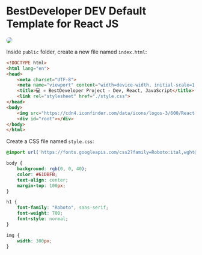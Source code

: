 # BestDeveloper DEV Default Template for React JS
<img src="https://philna.sh/_astro/react.69hniDC5.gif" style="border-radius: 10px">

Inside `public` folder, create a new file named `index.html`:
```html
<!DOCTYPE html>
<html lang="en">
<head>
    <meta charset="UTF-8">
    <meta name="viewport" content="width=device-width, initial-scale=1.0">
    <title>💻 ⚛️ BestDeveloper Project - Dev, React, JavaScript</title>
    <link rel="stylesheet" href="./style.css">
</head>
<body>
    <img src="https://cdn4.iconfinder.com/data/icons/logos-3/600/React.js_logo-512.png"/>
    <div id="root"></div>
</body>
</html>
```

Create a CSS file named `style.css`:
```css
@import url('https://fonts.googleapis.com/css2?family=Roboto:ital,wght@0,100;0,300;0,400;0,500;0,700;0,900;1,100;1,300;1,400;1,500;1,700;1,900&display=swap');

body {
    background: rgb(0, 0, 40);
    color: #61DBFB;
    text-align: center;
    margin-top: 100px;
}

h1 {
    font-family: "Roboto", sans-serif;
    font-weight: 700;
    font-style: normal;
}

img {
    width: 300px;
}
```
